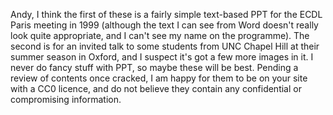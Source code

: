 
Andy, I think the first of these is a fairly simple text-based PPT for the ECDL Paris meeting in 1999 (although the text I can see from Word doesn't really look quite appropriate, and I can't see my name on the programme). The second is for an invited talk to some students from UNC Chapel Hill at their summer season in Oxford, and I suspect it's got a few more images in it. I never do fancy stuff with PPT, so maybe these will be best. Pending a review of contents once cracked, I am happy for them to be on your site with a CC0 licence, and do not believe they contain any confidential or compromising information.

